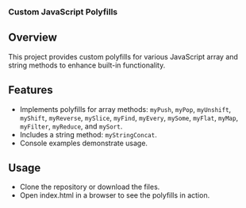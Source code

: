 ### Custom JavaScript Polyfills

## Overview

This project provides custom polyfills for various JavaScript array and string methods to enhance built-in functionality.

## Features

- Implements polyfills for array methods: `myPush`, `myPop`, `myUnshift`, `myShift`, `myReverse`, `mySlice`, `myFind`, `myEvery`, `mySome`, `myFlat`, `myMap`, `myFilter`, `myReduce`, and `mySort`.
- Includes a string method: `myStringConcat`.
- Console examples demonstrate usage.

## Usage

- Clone the repository or download the files.
- Open index.html in a browser to see the polyfills in action.
